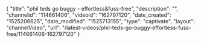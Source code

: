 {
    "title": "phil teds go buggy - effortless&fuss-free",
    "description": "",
    "channelid": "114661406",
    "videoid": "162797120",
    "date_created": "1525206625",
    "date_modified": "1525713155",
    "type": "captivate",
    "layout": "channelVideo",
    "url": "\/latest-videos\/phil-teds-go-buggy-effortless-fuss-free\/114661406-162797120"
}